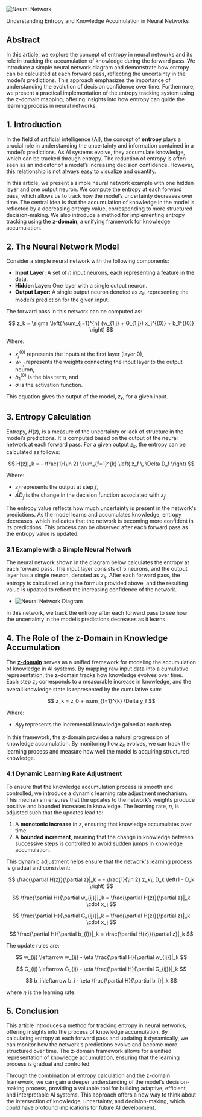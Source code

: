 ![Neural Network](./images/neural-network.png "enter image title here")

Understanding Entropy and Knowledge Accumulation in Neural Networks

## Abstract

In this article, we explore the concept of entropy in neural networks and its role in tracking the accumulation of knowledge during the forward pass. We introduce a simple neural network diagram and demonstrate how entropy can be calculated at each forward pass, reflecting the uncertainty in the model’s predictions. This approach emphasizes the importance of understanding the evolution of decision confidence over time. Furthermore, we present a practical implementation of the entropy tracking system using the z-domain mapping, offering insights into how entropy can guide the learning process in neural networks.



## 1. Introduction

In the field of artificial intelligence (AI), the concept of **entropy** plays a crucial role in understanding the uncertainty and information contained in a model’s predictions. As AI systems evolve, they accumulate knowledge, which can be tracked through entropy. The reduction of entropy is often seen as an indicator of a model’s increasing decision confidence. However, this relationship is not always easy to visualize and quantify.

In this article, we present a simple neural network example with one hidden layer and one output neuron. We compute the entropy at each forward pass, which allows us to track how the model’s uncertainty decreases over time. The central idea is that the accumulation of knowledge in the model is reflected by a decreasing entropy value, corresponding to more structured decision-making. We also introduce a method for implementing entropy tracking using the **z-domain**, a unifying framework for knowledge accumulation.



## 2. The Neural Network Model

Consider a simple neural network with the following components:

- **Input Layer:** A set of $n$ input neurons, each representing a feature in the data.
- **Hidden Layer:** One layer with a single output neuron.
- **Output Layer:** A single output neuron denoted as $z_k$, representing the model’s prediction for the given input.

The forward pass in this network can be computed as:

$$
z_k = \sigma \left( \sum_{j=1}^{n} (w_{1,j} + G_{1,j}) x_j^{(0)} + b_1^{(0)} \right)
$$

Where:

- $x_j^{(0)}$ represents the inputs at the first layer (layer 0),
- $w_{1,j}$ represents the weights connecting the input layer to the output neuron,
- $b_1^{(0)}$ is the bias term, and
- $\sigma$ is the activation function.

This equation gives the output of the model, $z_{k}$, for a given input.



## 3. Entropy Calculation

Entropy, $H(z)$, is a measure of the uncertainty or lack of structure in the model’s predictions. It is computed based on the output of the neural network at each forward pass. For a given output $z_k$, the entropy can be calculated as follows:

$$
H(z)|_k = - \frac{1}{\ln 2} \sum_{f=1}^{k} \left( z_f \, \Delta D_f \right)
$$


Where:

- $z_f$ represents the output at step $f$,
- $\Delta D_f$ is the change in the decision function associated with $z_f$.

The entropy value reflects how much uncertainty is present in the network's predictions. As the model learns and accumulates knowledge, entropy decreases, which indicates that the network is becoming more confident in its predictions. This process can be observed after each forward pass as the entropy value is updated.

### 3.1 Example with a Simple Neural Network

The neural network shown in the diagram below calculates the entropy at each forward pass. The input layer consists of 5 neurons, and the output layer has a single neuron, denoted as $z_k$. After each forward pass, the entropy is calculated using the formula provided above, and the resulting value is updated to reflect the increasing confidence of the network.

- ![Neural Network Diagram](https://blog.quantiota.ai/static/upload/one-neuron.png "enter image title here")

In this network, we track the entropy after each forward pass to see how the uncertainty in the model’s predictions decreases as it learns.



## 4. The Role of the z-Domain in Knowledge Accumulation

The **[z-domain](https://blog.quantiota.ai/page/32/mapping-functions-as-a-key-to-framework-validation-in-cumulative-knowledge-structuring/)** serves as a unified framework for modeling the accumulation of knowledge in AI systems. By mapping raw input data into a cumulative representation, the z-domain tracks how knowledge evolves over time. Each step $z_k$ corresponds to a measurable increase in knowledge, and the overall knowledge state is represented by the cumulative sum:

$$
z_k = z_0 + \sum_{f=1}^{k} \Delta y_f
$$

Where:

- $\Delta y_f$ represents the incremental knowledge gained at each step.

In this framework, the z-domain provides a natural progression of knowledge accumulation. By monitoring how $z_k$ evolves, we can track the learning process and measure how well the model is acquiring structured knowledge.

### 4.1 Dynamic Learning Rate Adjustment

To ensure that the knowledge accumulation process is smooth and controlled, we introduce a dynamic learning rate adjustment mechanism. This mechanism ensures that the updates to the network’s weights produce positive and bounded increases in knowledge. The learning rate, $\eta$, is adjusted such that the updates lead to:

1. A **monotonic increase** in $z$, ensuring that knowledge accumulates over time.
2. A **bounded increment**, meaning that the change in knowledge between successive steps is controlled to avoid sudden jumps in knowledge accumulation.

This dynamic adjustment helps ensure that the [network's learning process](https://blog.quantiota.ai/page/28/optimizing-a-model-using-entropy-a-novel-approach/) is gradual and consistent:


$$
 \frac{\partial H(z)}{\partial z}|_k = - \frac{1}{\ln 2}  z_k\, D_k \left(1 - D_k \right)
$$

$$
\frac{\partial H}{\partial w_{ij}}|_k = \frac{\partial H(z)}{\partial z}|_k \cdot x_j
$$

$$
\frac{\partial H}{\partial G_{ij}}|_k = \frac{\partial H(z)}{\partial z}|_k \cdot x_j
$$

$$
\frac{\partial H}{\partial b_{i}}|_k = \frac{\partial H(z)}{\partial z}|_k 
$$


The update rules are:

$$
w_{ij} \leftarrow w_{ij} - \eta \frac{\partial H}{\partial w_{ij}}|_k
$$

$$
G_{ij} \leftarrow G_{ij} - \eta \frac{\partial H}{\partial G_{ij}}|_k
$$

$$
b_i \leftarrow b_i - \eta \frac{\partial H}{\partial b_i}|_k
$$

where  $\eta$ is the learning rate.



## 5. Conclusion

This article introduces a method for tracking entropy in neural networks, offering insights into the process of knowledge accumulation. By calculating entropy at each forward pass and updating it dynamically, we can monitor how the network's predictions evolve and become more structured over time. The z-domain framework allows for a unified representation of knowledge accumulation, ensuring that the learning process is gradual and controlled.

Through the combination of entropy calculation and the z-domain framework, we can gain a deeper understanding of the model's decision-making process, providing a valuable tool for building adaptive, efficient, and interpretable AI systems. This approach offers a new way to think about the intersection of knowledge, uncertainty, and decision-making, which could have profound implications for future AI development.



